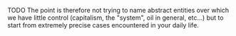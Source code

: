 TODO The point is therefore not trying to name abstract entities over which we have little control (capitalism, the "system", oil in general, etc...) but to start from extremely precise cases encountered in your daily life.
